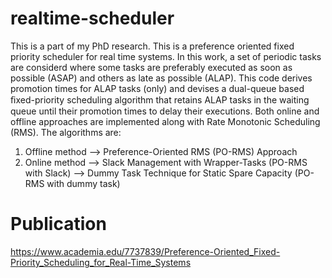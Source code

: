 # realtime-scheduler

This is a part of my PhD research. This is a preference oriented fixed priority scheduler for real time systems. In this work, a set of periodic tasks are considerd where some tasks are preferably executed as soon as possible (ASAP) and others as late as possible (ALAP). This code derives promotion times for ALAP tasks (only) and devises a dual-queue based ﬁxed-priority scheduling algorithm that retains ALAP tasks in the waiting queue until their promotion times to delay their executions. Both online and offline approaches are implemented along with Rate Monotonic Scheduling (RMS). The algorithms are:

1. Offline method --> Preference-Oriented RMS (PO-RMS) Approach 
2. Online method --> Slack Management with Wrapper-Tasks (PO-RMS with Slack)
                 --> Dummy Task Technique for Static Spare Capacity (PO-RMS with dummy task)

# Publication

<https://www.academia.edu/7737839/Preference-Oriented_Fixed-Priority_Scheduling_for_Real-Time_Systems>
